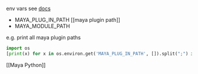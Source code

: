 env vars see [docs](https://help.autodesk.com/view/MAYAUL/2024/ENU/?guid=GUID-925EB3B5-1839-45ED-AA2E-3184E3A45AC7)
- MAYA_PLUG_IN_PATH [[maya plugin path]]
- MAYA_MODULE_PATH

e.g. print all maya plugin paths
```python
import os
[print(x) for x in os.environ.get('MAYA_PLUG_IN_PATH', []).split(";") if x]
```

[[Maya Python]]